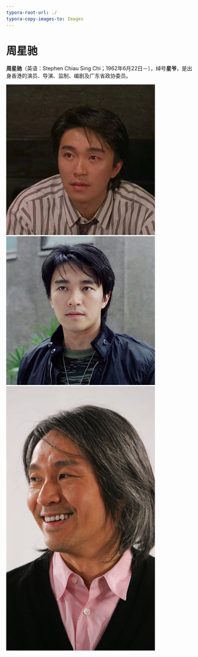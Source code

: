 ```yaml
---
typora-root-url: ./
typora-copy-images-to: Images
---
```


# 周星驰

**周星驰**（英语：Stephen Chiau Sing Chi；1962年6月22日－），绰号**星爷**，是出身香港的演员、导演、监制、编剧及广东省政协委员。




<div style="float:left;">
<div><img src="Images\1.jpeg" alt="2a7dd92a68f140ffb764dba2a8086abb" style="width: 400px;" /></div>

<div><img src="Images/20200504071331791.jpg" alt="20200504071331791" style="width: 400px;" /></div>

<div><img src="Images\c81c6d688e702491f929d2561b43eac3.jpg" alt="c81c6d688e702491f929d2561b43eac3" style="width: 400px;" /><div>
</div>

